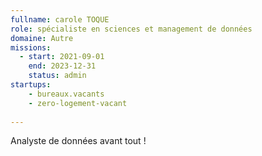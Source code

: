 ```yaml
---
fullname: carole TOQUE
role: spécialiste en sciences et management de données
domaine: Autre
missions:
  - start: 2021-09-01
    end: 2023-12-31
    status: admin
startups:
    - bureaux.vacants
    - zero-logement-vacant
    
---
```


Analyste de données avant tout !
